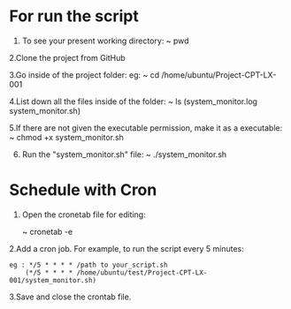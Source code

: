 For run the script
==================
1. To see your present working directory: 
    ~ pwd

2.Clone the project from GitHub

3.Go inside of the project folder:
   eg: ~ cd /home/ubuntu/Project-CPT-LX-001

4.List down all the files inside of the folder:
    ~ ls
        (system_monitor.log    system_monitor.sh)

5.If there are not given the executable permission, make it as a executable:
    ~ chmod +x system_monitor.sh

6. Run the "system_monitor.sh" file:
    ~ ./system_monitor.sh

Schedule with Cron
===================

1. Open the cronetab file for editing:

    ~ cronetab -e

2.Add a cron job. For example, to run the script every 5 minutes:

    eg : */5 * * * * /path to your_script.sh
        (*/5 * * * * /home/ubuntu/test/Project-CPT-LX-001/system_monitor.sh)

3.Save and close the crontab file.
